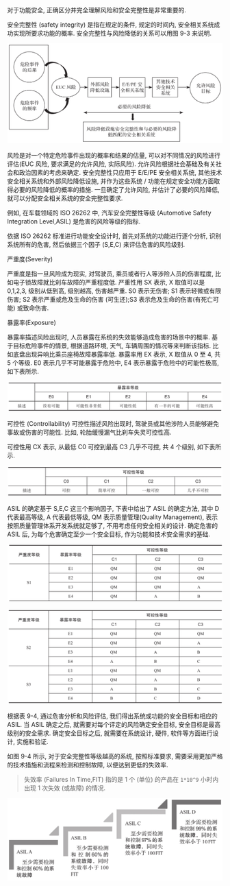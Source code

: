 
对于功能安全, 正确区分并完全理解风险和安全完整性是非常重要的.

安全完整性 (safety integrity) 是指在规定的条件, 规定的时间内, 安全相关系统成功实现所要求功能的概率. 安全完整性与风险降低的关系可以用图 9-3 来说明.

![2024-10-29-08-59-59.png](./images/2024-10-29-08-59-59.png)

风险是对一个特定危险事件出现的概率和结果的估量, 可以对不同情况的风险进行评估(EUC 风险, 要求满足的允许风险, 实际风险)​. 允许风险根据社会基础及有关社会和政治因素的考虑来确定. 安全完整性只应用于 E/E/PE 安全相关系统, 其他技术安全相关系统和外部风险降低设施, 并作为这些系统 / 功能在规定安全功能方面取得必要的风险降低的概率的措施. 一旦确定了允许风险, 并估计了必要的风险降低, 就可以分配安全相关系统的安全完整性要求.

例如, 在车载领域的 ISO 26262 中, 汽车安全完整性等级 (Automotive Safety Integration Level,ASIL) 是危害的风险等级的指标.

依据 ISO 26262 标准进行功能安全设计时, 首先对系统的功能进行逐个分析, 识别系统所有的危害, 然后依据三个因子 (S,E,C) 来评估危害的风险级别.

严重度(Severity)

严重度是指一旦风险成为现实, 对驾驶员, 乘员或者行人等涉险人员的伤害程度, 比如电子锁故障就比刹车故障的严重程度低. 严重性用 SX 表示, X 取值可以是 0,1,2,3, 级别从低到高, 级别越高, 伤害越严重. S0 表示无伤害; S1 表示轻微或有限伤害; S2 表示严重或危及生命的伤害 (可生还)​;S3 表示危及生命的伤害(有死亡可能) 或致命伤害.

暴露率(Exposure)

暴露率描述风险出现时, 人员暴露在系统的失效能够造成危害的场景中的概率. 基于目标危险事件的情景, 根据道路环境, 天气, 车辆周围的情况等来判断该指标. 比如底盘出现异响比乘员座椅故障暴露率低. 暴露率用 EX 表示, X 取值从 0 至 4, 共 5 个等级. E0 表示几乎不可能暴露于危险中, E4 表示暴露于危险中的可能性极高, 如下表所示.

![2024-10-29-09-00-09.png](./images/2024-10-29-09-00-09.png)

可控性 (Controllability) 可控性描述风险出现时, 驾驶员或其他涉险人员能够避免事故或伤害的可能性. 比如, 轮胎缓慢漏气比刹车失灵可控性高.

可控性用 CX 表示, 从最低 C0 可控到最高 C3 几乎不可控, 共 4 个级别, 如下表所示.

![2024-10-29-09-00-17.png](./images/2024-10-29-09-00-17.png)

ASIL 的确定基于 S,E,C 这三个影响因子, 下表中给出了 ASIL 的确定方法, 其中 D 代表最高等级, A 代表最低等级, QM 表示质量管理(Quality Management), 表示按照质量管理体系开发系统就足够了, 不用考虑任何安全相关的设计. 确定危害的 ASIL 后, 为每个危害确定至少一个安全目标, 作为功能和技术安全需求的基础.

![2024-10-29-09-00-26.png](./images/2024-10-29-09-00-26.png)

![2024-10-29-09-00-34.png](./images/2024-10-29-09-00-34.png)

根据表 9-4, 通过危害分析和风险评估, 我们得出系统或功能的安全目标和相应的 ASIL. 当 ASIL 确定之后, 就需要对每个评定的风险确定安全目标, 安全目标是最高级别的安全需求. 确定安全目标之后, 就需要在系统设计, 硬件, 软件等方面进行设计, 实施和验证.

如图 9-4 所示, 对于安全完整性等级越高的系统, 按照标准要求, 需要采用更加严格的技术措施和流程来检测和控制故障, 以便达到更低的失效率.

> 失效率 (Failures In Time,FIT) 指的是 1 个 (单位) 的产品在 `1*10^9` 小时内出现 1 次失效 (或故障) 的情况.

![2024-10-29-09-00-44.png](./images/2024-10-29-09-00-44.png)
